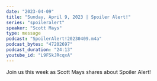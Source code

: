 ```yaml
---
date: "2023-04-09"
title: "Sunday, April 9, 2023 | Spoiler Alert!"
series: "spoileralert"
speaker: "Scott Mays"
type: message
podcast: "SpoilerAlert!20230409.m4a"
podcast_bytes: "47202697"
podcast_duration: "24:13"
youtube_id: "L9FSkJRcqxA"
---
```

Join us this week as Scott Mays shares about Spoiler Alert!

